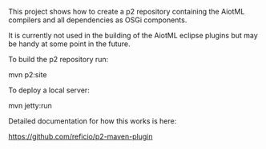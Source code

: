 This project shows how to create a p2 repository containing the AiotML compilers and all dependencies as OSGi components.

It is currently not used in the building of the AiotML eclipse plugins but may be handy at some point in the future.

To build the p2 repository run:

mvn p2:site

To deploy a local server:

mvn jetty:run

Detailed documentation for how this works is here:

https://github.com/reficio/p2-maven-plugin
